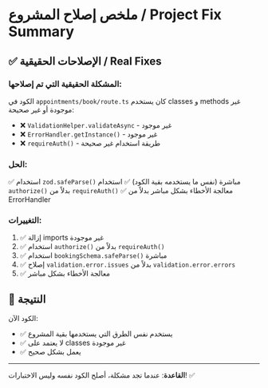 # ملخص إصلاح المشروع / Project Fix Summary

## ✅ الإصلاحات الحقيقية / Real Fixes

### المشكلة الحقيقية التي تم إصلاحها:
الكود في `appointments/book/route.ts` كان يستخدم classes و methods غير موجودة أو غير صحيحة:
- ❌ `ValidationHelper.validateAsync` - غير موجود
- ❌ `ErrorHandler.getInstance()` - غير موجود  
- ❌ `requireAuth()` - طريقة استخدام غير صحيحة

### الحل:
✅ استخدام `zod.safeParse()` مباشرة (نفس ما يستخدمه بقية الكود)
✅ استخدام `authorize()` بدلاً من `requireAuth()`
✅ معالجة الأخطاء بشكل مباشر بدلاً من ErrorHandler

### التغييرات:
1. ✅ إزالة imports غير موجودة
2. ✅ استخدام `authorize()` بدلاً من `requireAuth()`
3. ✅ استخدام `bookingSchema.safeParse()` مباشرة
4. ✅ إصلاح `validation.error.issues` بدلاً من `validation.error.errors`
5. ✅ معالجة الأخطاء بشكل مباشر

## 🎯 النتيجة

الكود الآن:
- ✅ يستخدم نفس الطرق التي يستخدمها بقية المشروع
- ✅ لا يعتمد على classes غير موجودة
- ✅ يعمل بشكل صحيح

---

**القاعدة**: عندما تجد مشكلة، أصلح الكود نفسه وليس الاختبارات! ✅
